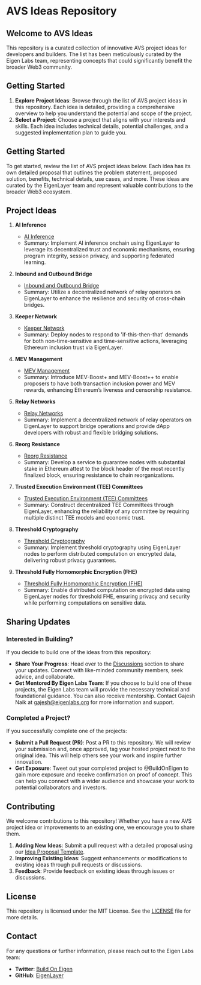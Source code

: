 # AVS Ideas Repository

## Welcome to AVS Ideas

This repository is a curated collection of innovative AVS project ideas for developers and builders. The list has been meticulously curated by the Eigen Labs team, representing concepts that could significantly benefit the broader Web3 community.

## Getting Started

1. **Explore Project Ideas**: Browse through the list of AVS project ideas in this repository. Each idea is detailed, providing a comprehensive overview to help you understand the potential and scope of the project.
2. **Select a Project**: Choose a project that aligns with your interests and skills. Each idea includes technical details, potential challenges, and a suggested implementation plan to guide you.

## Getting Started
To get started, review the list of AVS project ideas below. Each idea has its own detailed proposal that outlines the problem statement, proposed solution, benefits, technical details, use cases, and more. These ideas are curated by the EigenLayer team and represent valuable contributions to the broader Web3 ecosystem.

## Project Ideas

1. **AI Inference**
   - [AI Inference](ideas/ai-inference.md)
   - Summary: Implement AI inference onchain using EigenLayer to leverage its decentralized trust and economic mechanisms, ensuring program integrity, session privacy, and supporting federated learning.

2. **Inbound and Outbound Bridge**
   - [Inbound and Outbound Bridge](ideas/inbound-outbound-bridge.md)
   - Summary: Utilize a decentralized network of relay operators on EigenLayer to enhance the resilience and security of cross-chain bridges.

3. **Keeper Network**
   - [Keeper Network](ideas/keeper-network.md)
   - Summary: Deploy nodes to respond to 'if-this-then-that' demands for both non-time-sensitive and time-sensitive actions, leveraging Ethereum inclusion trust via EigenLayer.

4. **MEV Management**
   - [MEV Management](ideas/mev-management.md)
   - Summary: Introduce MEV-Boost+ and MEV-Boost++ to enable proposers to have both transaction inclusion power and MEV rewards, enhancing Ethereum’s liveness and censorship resistance.

5. **Relay Networks**
   - [Relay Networks](ideas/relay-networks.md)
   - Summary: Implement a decentralized network of relay operators on EigenLayer to support bridge operations and provide dApp developers with robust and flexible bridging solutions.

6. **Reorg Resistance**
   - [Reorg Resistance](ideas/reorg-resistance.md)
   - Summary: Develop a service to guarantee nodes with substantial stake in Ethereum attest to the block header of the most recently finalized block, ensuring resistance to chain reorganizations.

7. **Trusted Execution Environment (TEE) Committees**
   - [Trusted Execution Environment (TEE) Committees](ideas/tee-committes.md)
   - Summary: Construct decentralized TEE Committees through EigenLayer, enhancing the reliability of any committee by requiring multiple distinct TEE models and economic trust.

8. **Threshold Cryptography**
   - [Threshold Cryptography](ideas/threshold-cryptography.md)
   - Summary: Implement threshold cryptography using EigenLayer nodes to perform distributed computation on encrypted data, delivering robust privacy guarantees.

9. **Threshold Fully Homomorphic Encryption (FHE)**
   - [Threshold Fully Homomorphic Encryption (FHE)](ideas/threshold-fhe.md)
   - Summary: Enable distributed computation on encrypted data using EigenLayer nodes for threshold FHE, ensuring privacy and security while performing computations on sensitive data.

## Sharing Updates

### Interested in Building?
If you decide to build one of the ideas from this repository:
- **Share Your Progress**: Head over to the [Discussions](https://github.com/avs-ideas/discussions) section to share your updates. Connect with like-minded community members, seek advice, and collaborate.
- **Get Mentored By Eigen Labs Team**: If you choose to build one of these projects, the Eigen Labs team will provide the necessary technical and foundational guidance. You can also receive mentorship. Contact Gajesh Naik at gajesh@eigenlabs.org for more information and support.

### Completed a Project?
If you successfully complete one of the projects:
- **Submit a Pull Request (PR)**: Post a PR to this repository. We will review your submission and, once approved, tag your hosted project next to the original idea. This will help others see your work and inspire further innovation.
- **Get Exposure**: Tweet out your completed project to @BuildOnEigen to gain more exposure and receive confirmation on proof of concept. This can help you connect with a wider audience and showcase your work to potential collaborators and investors.

## Contributing

We welcome contributions to this repository! Whether you have a new AVS project idea or improvements to an existing one, we encourage you to share them.

1. **Adding New Ideas**: Submit a pull request with a detailed proposal using our [Idea Proposal Template](./template.md).
2. **Improving Existing Ideas**: Suggest enhancements or modifications to existing ideas through pull requests or discussions.
3. **Feedback**: Provide feedback on existing ideas through issues or discussions.

## License

This repository is licensed under the MIT License. See the [LICENSE](./LICENSE) file for more details.

## Contact

For any questions or further information, please reach out to the Eigen Labs team:

- **Twitter**: [Build On Eigen](https://twitter.com/BuildOnEigen)
- **GitHub**: [EigenLayer](https://github.com/Layr-Labs)
